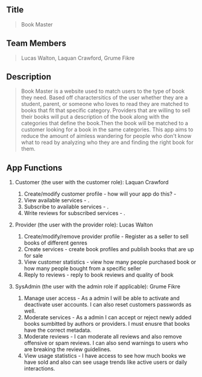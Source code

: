 ## Title
> Book Master
## Team Members
> Lucas Walton, Laquan Crawford, Grume Fikre 
## Description 
> Book Master is a website used to match users to the type of book they need. Based off charactersitics of the user whether they are a student, parent, or someone who loves to read they are matched to books that fit that specific category. Providers that are willing to sell their books will put a description of the book along with the categories that define the book.Then the book will be matched to a customer looking for a book in the same categories. This app aims to reduce the amount of aimless wandering for people who don't know what to read by analyzing who they are and finding the right book for them. 
> 
## App Functions
1. Customer (the user with the customer role): Laquan Crawford
    1. Create/modify customer profile - how will your app do this? - 
    2. View available services - .
    3. Subscribe to available services - .
    4. Write reviews for subscribed services - .
       
2. Provider (the user with the provider role): Lucas Walton 
    1. Create/modify/remove provider profile - Register as a seller to sell books of different genres 
    2. Create services - create book profiles and publish books that are up for sale
    3. View customer statistics - view how many people purchased book or how many people bought from a specific seller
    4. Reply to reviews - reply to book reviews and quality of book
       
3. SysAdmin (the user with the admin role if applicable): Grume Fikre
    1. Manage user access - As a admin I will be able to activate and deactivate user accounts. I can also reset customers passwords as well.
    2. Moderate services - As a admin I can accept or reject newly added books sumbitted by authors or providers. I must enusre that books have the correct metadata. 
    3. Moderate reviews - I can moderate all reviews and also remove offensive or spam reviews. I can also send warnings to users who are breaking the review guidelines.
    4. View usage statistics - I have access to see how much books we have sold and also can see usage trends like active users or daily interactions.
